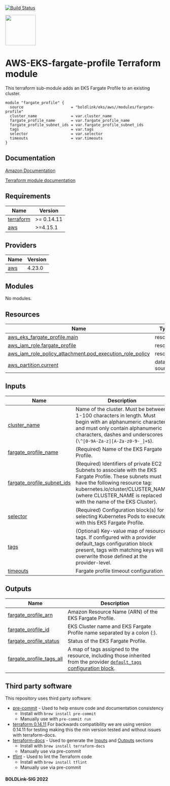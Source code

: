 [![Build Status](https://github.com/boldlink/terraform-aws-eks/actions/workflows/pre-commit.yml/badge.svg)](https://github.com/boldlink/terraform-aws-eks/actions)

[<img src="https://avatars.githubusercontent.com/u/25388280?s=200&v=4" width="96"/>](https://boldlink.io)

# AWS-EKS-fargate-profile Terraform module

<Description>

This terraform sub-module adds an EKS Fargate Profile to an existing cluster.

```console
module "fargate_profile" {
  source                     = "boldlink/eks/aws//modules/fargate-profile"
  cluster_name               = var.cluster_name
  fargate_profile_name       = var.fargate_profile_name
  fargate_profile_subnet_ids = var.fargate_profile_subnet_ids
  tags                       = var.tags
  selector                   = var.selector
  timeouts                   = var.timeouts
}
```

## Documentation

[Amazon Documentation](https://docs.aws.amazon.com/eks/latest/userguide/fargate.html)

[Terraform module documentation](https://registry.terraform.io/providers/hashicorp/aws/latest/docs/resources/eks_fargate_profile)

<!-- BEGINNING OF PRE-COMMIT-TERRAFORM DOCS HOOK -->
## Requirements

| Name | Version |
|------|---------|
| <a name="requirement_terraform"></a> [terraform](#requirement\_terraform) | >= 0.14.11 |
| <a name="requirement_aws"></a> [aws](#requirement\_aws) | >=4.15.1 |

## Providers

| Name | Version |
|------|---------|
| <a name="provider_aws"></a> [aws](#provider\_aws) | 4.23.0 |

## Modules

No modules.

## Resources

| Name | Type |
|------|------|
| [aws_eks_fargate_profile.main](https://registry.terraform.io/providers/hashicorp/aws/latest/docs/resources/eks_fargate_profile) | resource |
| [aws_iam_role.fargate_profile](https://registry.terraform.io/providers/hashicorp/aws/latest/docs/resources/iam_role) | resource |
| [aws_iam_role_policy_attachment.pod_execution_role_policy](https://registry.terraform.io/providers/hashicorp/aws/latest/docs/resources/iam_role_policy_attachment) | resource |
| [aws_partition.current](https://registry.terraform.io/providers/hashicorp/aws/latest/docs/data-sources/partition) | data source |

## Inputs

| Name | Description | Type | Default | Required |
|------|-------------|------|---------|:--------:|
| <a name="input_cluster_name"></a> [cluster\_name](#input\_cluster\_name) | Name of the cluster. Must be between 1-100 characters in length. Must begin with an alphanumeric character, and must only contain alphanumeric characters, dashes and underscores (`\^[0-9A-Za-z][A-Za-z0-9-_]+$`). | `string` | `null` | no |
| <a name="input_fargate_profile_name"></a> [fargate\_profile\_name](#input\_fargate\_profile\_name) | (Required) Name of the EKS Fargate Profile. | `string` | n/a | yes |
| <a name="input_fargate_profile_subnet_ids"></a> [fargate\_profile\_subnet\_ids](#input\_fargate\_profile\_subnet\_ids) | (Required) Identifiers of private EC2 Subnets to associate with the EKS Fargate Profile. These subnets must have the following resource tag: kubernetes.io/cluster/CLUSTER\_NAME (where CLUSTER\_NAME is replaced with the name of the EKS Cluster). | `list(string)` | `[]` | no |
| <a name="input_selector"></a> [selector](#input\_selector) | (Required) Configuration block(s) for selecting Kubernetes Pods to execute with this EKS Fargate Profile. | `any` | `{}` | no |
| <a name="input_tags"></a> [tags](#input\_tags) | (Optional) Key-value map of resource tags. If configured with a provider default\_tags configuration block present, tags with matching keys will overwrite those defined at the provider-level. | `map(string)` | `{}` | no |
| <a name="input_timeouts"></a> [timeouts](#input\_timeouts) | Fargate profile timeout configuration | `map(string)` | `{}` | no |

## Outputs

| Name | Description |
|------|-------------|
| <a name="output_fargate_profile_arn"></a> [fargate\_profile\_arn](#output\_fargate\_profile\_arn) | Amazon Resource Name (ARN) of the EKS Fargate Profile. |
| <a name="output_fargate_profile_id"></a> [fargate\_profile\_id](#output\_fargate\_profile\_id) | EKS Cluster name and EKS Fargate Profile name separated by a colon (:). |
| <a name="output_fargate_profile_status"></a> [fargate\_profile\_status](#output\_fargate\_profile\_status) | Status of the EKS Fargate Profile. |
| <a name="output_fargate_profile_tags_all"></a> [fargate\_profile\_tags\_all](#output\_fargate\_profile\_tags\_all) | A map of tags assigned to the resource, including those inherited from the provider [`default_tags` configuration block](https://www.terraform.io/docs/providers/aws/index.html?_ga=2.247767490.418379771.1647510647-1464713173.1641542419#default_tags-configuration-block). |
<!-- END OF PRE-COMMIT-TERRAFORM DOCS HOOK -->

## Third party software
This repository uses third party software:
* [pre-commit](https://pre-commit.com/) - Used to help ensure code and documentation consistency
  * Install with `brew install pre-commit`
  * Manually use with `pre-commit run`
* [terraform 0.14.11](https://releases.hashicorp.com/terraform/0.14.11/) For backwards compatibility we are using version 0.14.11 for testing making this the min version tested and without issues with terraform-docs.
* [terraform-docs](https://github.com/segmentio/terraform-docs) - Used to generate the [Inputs](#Inputs) and [Outputs](#Outputs) sections
  * Install with `brew install terraform-docs`
  * Manually use via pre-commit
* [tflint](https://github.com/terraform-linters/tflint) - Used to lint the Terraform code
  * Install with `brew install tflint`
  * Manually use via pre-commit

#### BOLDLink-SIG 2022
